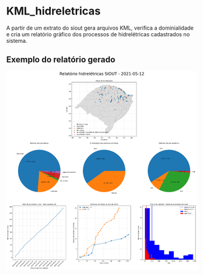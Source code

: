 # KML_hidreletricas

A partir de um extrato do siout gera arquivos KML, verifica a dominialidade e cria um relatório gráfico dos processos de hidrelétricas cadastrados no sistema.

## Exemplo do relatório gerado
![alt text](example.png)
